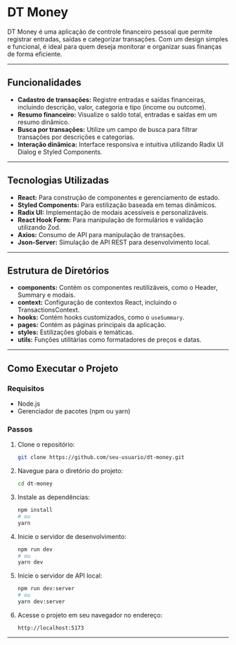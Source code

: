 # DT Money

DT Money é uma aplicação de controle financeiro pessoal que permite registrar entradas, saídas e categorizar transações. Com um design simples e funcional, é ideal para quem deseja monitorar e organizar suas finanças de forma eficiente.

---

## Funcionalidades

- **Cadastro de transações:** Registre entradas e saídas financeiras, incluindo descrição, valor, categoria e tipo (income ou outcome).
- **Resumo financeiro:** Visualize o saldo total, entradas e saídas em um resumo dinâmico.
- **Busca por transações:** Utilize um campo de busca para filtrar transações por descrições e categorias.
- **Interação dinâmica:** Interface responsiva e intuitiva utilizando Radix UI Dialog e Styled Components.

---

## Tecnologias Utilizadas

- **React:** Para construção de componentes e gerenciamento de estado.
- **Styled Components:** Para estilização baseada em temas dinâmicos.
- **Radix UI:** Implementação de modais acessíveis e personalizáveis.
- **React Hook Form:** Para manipulação de formulários e validação utilizando Zod.
- **Axios:** Consumo de API para manipulação de transações.
- **Json-Server:** Simulação de API REST para desenvolvimento local.

---

## Estrutura de Diretórios

- **components:** Contém os componentes reutilizáveis, como o Header, Summary e modais.
- **context:** Configuração de contextos React, incluindo o TransactionsContext.
- **hooks:** Contém hooks customizados, como o `useSummary`.
- **pages:** Contém as páginas principais da aplicação.
- **styles:** Estilizações globais e temáticas.
- **utils:** Funções utilitárias como formatadores de preços e datas.

---

## Como Executar o Projeto

### Requisitos

- Node.js
- Gerenciador de pacotes (npm ou yarn)

### Passos

1. Clone o repositório:

   ```bash
   git clone https://github.com/seu-usuario/dt-money.git
   ```

2. Navegue para o diretório do projeto:

   ```bash
   cd dt-money
   ```

3. Instale as dependências:

   ```bash
   npm install
   # ou
   yarn
   ```

4. Inicie o servidor de desenvolvimento:

   ```bash
   npm run dev
   # ou
   yarn dev
   ```

5. Inicie o servidor de API local:

   ```bash
   npm run dev:server
   # ou
   yarn dev:server
   ```

6. Acesse o projeto em seu navegador no endereço:
   ```
   http://localhost:5173
   ```

---
